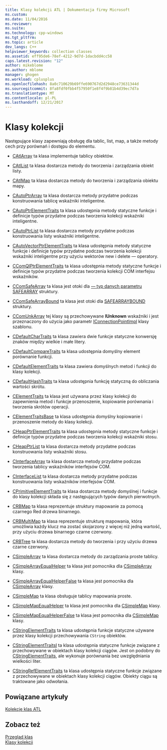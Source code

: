 ```yaml
---
title: Klasy kolekcji ATL | Dokumentacja firmy Microsoft
ms.custom: 
ms.date: 11/04/2016
ms.reviewer: 
ms.suite: 
ms.technology: cpp-windows
ms.tgt_pltfrm: 
ms.topic: article
dev_langs: C++
helpviewer_keywords: collection classes
ms.assetid: eff95de6-78ef-4212-9d7d-1dacbdd4cc58
caps.latest.revision: "12"
author: mikeblome
ms.author: mblome
manager: ghogen
ms.workload: cplusplus
ms.openlocfilehash: 8a0c710629b69ffe690767d2d2948ce73631344d
ms.sourcegitcommit: 8fa8fdf0fbb4f57950f1e8f4f9b81b4d39ec7d7a
ms.translationtype: MT
ms.contentlocale: pl-PL
ms.lasthandoff: 12/21/2017
---
```

# <a name="collection-classes"></a>Klasy kolekcji
Następujące klasy zapewniają obsługę dla tablic, list, map, a także metody cech przy porównań i dostępu do elementu.  
  
-   [CAtlArray](../atl/reference/catlarray-class.md) ta klasa implementuje tablicy obiektów.  
  
-   [CAtlList](../atl/reference/catllist-class.md) ta klasa dostarcza metody do tworzenia i zarządzania obiekt listy.  
  
-   [CAtlMap](../atl/reference/catlmap-class.md) ta klasa dostarcza metody do tworzenia i zarządzania obiektu mapy.  
  
-   [CAutoPtrArray](../atl/reference/cautoptrarray-class.md) ta klasa dostarcza metody przydatne podczas konstruowania tablicę wskaźniki inteligentne.  
  
-   [CAutoPtrElementTraits](../atl/reference/cautoptrelementtraits-class.md) ta klasa udostępnia metody statyczne funkcje i definicje typów przydatne podczas tworzenia kolekcji wskaźniki inteligentne.  
  
-   [CAutoPtrList](../atl/reference/cautoptrlist-class.md) ta klasa dostarcza metody przydatne podczas konstruowania listy wskaźniki inteligentne.  
  
-   [CAutoVectorPtrElementTraits](../atl/reference/cautovectorptrelementtraits-class.md) ta klasa udostępnia metody statyczne funkcje i definicje typów przydatne podczas tworzenia kolekcji wskaźniki inteligentne przy użyciu wektorów new i delete — operatory.  
  
-   [CComQIPtrElementTraits](../atl/reference/ccomqiptrelementtraits-class.md) ta klasa udostępnia metody statyczne funkcje i definicje typów przydatne podczas tworzenia kolekcji COM interfejsu wskaźników.  
  
-   [CComSafeArray](../atl/reference/ccomsafearray-class.md) ta klasa jest otoki dla [— typ danych parametru SAFEARRAY](http://msdn.microsoft.com/en-us/9ec8025b-4763-4526-ab45-390c5d8b3b1e) struktury.  
  
-   [CComSafeArrayBound](../atl/reference/ccomsafearraybound-class.md) ta klasa jest otoki dla [SAFEARRAYBOUND](http://msdn.microsoft.com/en-us/303a9bdb-71d6-4f14-8747-84cf84936c6d) struktury.  
  
-   [CComUnkArray](../atl/reference/ccomunkarray-class.md) tej klasy są przechowywane **IUnknown** wskaźniki i jest przeznaczony do użycia jako parametr [IConnectionPointImpl](../atl/reference/iconnectionpointimpl-class.md) klasy szablonu.  
  
-   [CDefaultCharTraits](../atl/reference/cdefaultchartraits-class.md) ta klasa zawiera dwie funkcje statyczne konwersję znaków między wielkie i małe litery.  
  
-   [CDefaultCompareTraits](../atl/reference/cdefaultcomparetraits-class.md) ta klasa udostępnia domyślny element porównanie funkcji.  
  
-   [CDefaultElementTraits](../atl/reference/cdefaultelementtraits-class.md) ta klasa zawiera domyślnych metod i funkcji do klasy kolekcji.  
  
-   [CDefaultHashTraits](../atl/reference/cdefaulthashtraits-class.md) ta klasa udostępnia funkcję statyczną do obliczania wartości skrótu.  
  
-   [CElementTraits](../atl/reference/celementtraits-class.md) ta klasa jest używana przez klasy kolekcji do zapewnienia metod i funkcje przenoszenie, kopiowanie porównania i tworzenia skrótów operacji.  
  
-   [CElementTraitsBase](../atl/reference/celementtraitsbase-class.md) ta klasa udostępnia domyślny kopiowanie i przenoszenie metody do klasy kolekcji.  
  
-   [CHeapPtrElementTraits](../atl/reference/cheapptrelementtraits-class.md) ta klasa udostępnia metody statyczne funkcje i definicje typów przydatne podczas tworzenia kolekcji wskaźniki stosu.  
  
-   [CHeapPtrList](../atl/reference/cheapptrlist-class.md) ta klasa dostarcza metody przydatne podczas konstruowania listy wskaźniki stosu.  
  
-   [CInterfaceArray](../atl/reference/cinterfacearray-class.md) ta klasa dostarcza metody przydatne podczas tworzenia tablicy wskaźników interfejsów COM.  
  
-   [CInterfaceList](../atl/reference/cinterfacelist-class.md) ta klasa dostarcza metody przydatne podczas konstruowania listy wskaźników interfejsów COM.  
  
-   [CPrimitiveElementTraits](../atl/reference/cprimitiveelementtraits-class.md) ta klasa dostarcza metody domyślnej i funkcje do klasy kolekcji składa się z następujących typów danych pierwotnych.  
  
-   [CRBMap](../atl/reference/crbmap-class.md) ta klasa reprezentuje struktury mapowanie za pomocą czarnego Red drzewa binarnego.  
  
-   [CRBMultiMap](../atl/reference/crbmultimap-class.md) ta klasa reprezentuje strukturę mapowania, która umożliwia każdy klucz ma zostać skojarzony z więcej niż jedną wartość, przy użyciu drzewa binarnego czarne czerwony.  
  
-   [CRBTree](../atl/reference/crbtree-class.md) ta klasa dostarcza metody do tworzenia i przy użyciu drzewa czarne czerwony.  
  
-   [CSimpleArray](../atl/reference/csimplearray-class.md) ta klasa dostarcza metody do zarządzania proste tablicy.  
  
-   [CSimpleArrayEqualHelper](../atl/reference/csimplearrayequalhelper-class.md) ta klasa jest pomocnika dla [CSimpleArray](../atl/reference/csimplearray-class.md) klasy.  
  
-   [CSimpleArrayEqualHelperFalse](../atl/reference/csimplearrayequalhelperfalse-class.md) ta klasa jest pomocnika dla [CSimpleArray](../atl/reference/csimplearray-class.md) klasy.  
  
-   [CSimpleMap](../atl/reference/csimplemap-class.md) ta klasa obsługuje tablicy mapowania proste.  
  
-   [CSimpleMapEqualHelper](../atl/reference/csimplemapequalhelper-class.md) ta klasa jest pomocnika dla [CSimpleMap](../atl/reference/csimplemap-class.md) klasy.  
  
-   [CSimpleMapEqualHelperFalse](../atl/reference/csimplemapequalhelperfalse-class.md) ta klasa jest pomocnika dla [CSimpleMap](../atl/reference/csimplemap-class.md) klasy.  
  
-   [CStringElementTraits](../atl/reference/cstringelementtraits-class.md) ta klasa udostępnia funkcje statyczne używane przez klasy kolekcji przechowywania `CString` obiektów.  
  
-   [CStringElementTraitsI](../atl/reference/cstringelementtraitsi-class.md) ta klasa udostępnia statyczne funkcje związane z przechowywane w obiektach klasy kolekcji ciągów. Jest on podobny do [CStringElementTraits](../atl/reference/cstringelementtraits-class.md), ale wykonuje porównania bez uwzględniania wielkości liter.  
  
-   [CStringRefElementTraits](../atl/reference/cstringrefelementtraits-class.md) ta klasa udostępnia statyczne funkcje związane z przechowywane w obiektach klasy kolekcji ciągów. Obiekty ciągu są traktowane jako odwołania.  
  
## <a name="related-articles"></a>Powiązane artykuły  
 [Kolekcje klas ATL](../atl/atl-collection-classes.md)  
  
## <a name="see-also"></a>Zobacz też  
 [Przegląd klas](../atl/atl-class-overview.md)   
 [Klasy kolekcji](../atl/atl-collection-classes.md)


